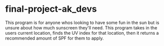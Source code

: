 # final-project-ak_devs

This program is for anyone whos looking to have some fun in the sun but is unsure about how much sunscreen they'll need. This program takes in the users current location, finds the UV index for that location, then it returns a recommended amount of SPF for them to apply. 
